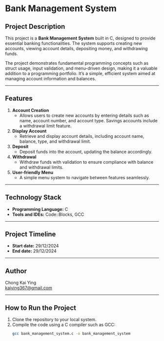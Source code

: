 # **Bank Management System**

## **Project Description**  
This project is a **Bank Management System** built in C, designed to provide essential banking functionalities. The system supports creating new accounts, viewing account details, depositing money, and withdrawing funds. 

The project demonstrates fundamental programming concepts such as struct usage, input validation, and menu-driven design, making it a valuable addition to a programming portfolio. It’s a simple, efficient system aimed at managing account information and balances.

---

## **Features**
1. **Account Creation**  
   - Allows users to create new accounts by entering details such as name, account number, and account type. Savings accounts include a withdrawal limit feature.  
2. **Display Account**  
   - Retrieve and display account details, including account name, balance, type, and withdrawal limit.  
3. **Deposit**  
   - Deposit funds into the account, updating the balance accordingly.  
4. **Withdrawal**  
   - Withdraw funds with validation to ensure compliance with balance and withdrawal limits.  
5. **User-friendly Menu**  
   - A simple menu system to navigate between features seamlessly.  

---

## **Technology Stack**
- **Programming Language:** C  
- **Tools and IDEs:** Code::Blocks, GCC  

---

## **Project Timeline**
- **Start date:** 29/12/2024  
- **End date:** 29/12/2024  

---

## **Author**  
Chong Kai Ying  
[kaiying367@gmail.com](mailto:kaiying367@gmail.com)  

---

## **How to Run the Project**  
1. Clone the repository to your local system.  
2. Compile the code using a C compiler such as GCC:  
   ```bash
   gcc bank_management_system.c -o bank_management_system

